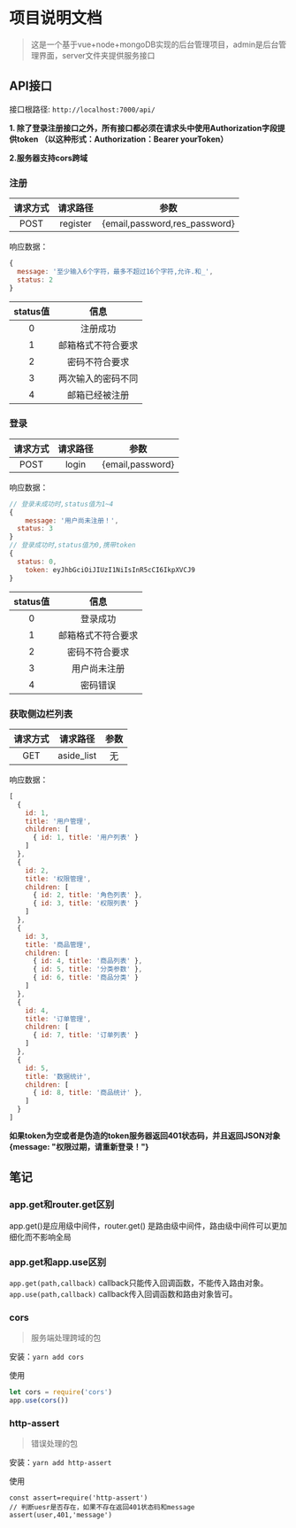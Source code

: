 # 项目说明文档
> 这是一个基于vue+node+mongoDB实现的后台管理项目，admin是后台管理界面，server文件夹提供服务接口



## API接口

接口根路径: `http://localhost:7000/api/`

**1. 除了登录注册接口之外，所有接口都必须在请求头中使用Authorization字段提供token （以这种形式：Authorization：Bearer yourToken）**

**2.服务器支持cors跨域**



### 注册

| 请求方式 | 请求路径 |             参数              |
| :------: | :------: | :---------------------------: |
|   POST   | register | {email,password,res_password} |

响应数据：

``` js
{
  message: '至少输入6个字符，最多不超过16个字符,允许.和_',
  status: 2
}
```

| status值 |        信息        |
| :------: | :----------------: |
|    0     |      注册成功      |
|    1     | 邮箱格式不符合要求 |
|    2     |   密码不符合要求   |
|    3     | 两次输入的密码不同 |
|    4     |   邮箱已经被注册   |

### 登录

| 请求方式 | 请求路径 |       参数       |
| :------: | :------: | :--------------: |
|   POST   |  login   | {email,password} |

响应数据：

``` js
// 登录未成功时,status值为1~4
{
	message: '用户尚未注册！',
  status: 3
}
// 登录成功时,status值为0,携带token
{
  status: 0,
 	token: eyJhbGciOiJIUzI1NiIsInR5cCI6IkpXVCJ9 
}
```



| status值 |        信息        |
| :------: | :----------------: |
|    0     |      登录成功      |
|    1     | 邮箱格式不符合要求 |
|    2     |   密码不符合要求   |
|    3     |    用户尚未注册    |
|    4     |      密码错误      |

### 获取侧边栏列表

| 请求方式 |  请求路径  | 参数 |
| :------: | :--------: | :--: |
|   GET    | aside_list |  无  |

响应数据：

``` js
[
  {
    id: 1,
    title: '用户管理',
    children: [
      { id: 1, title: '用户列表' }
    ]
  },
  {
    id: 2,
    title: '权限管理',
    children: [
      { id: 2, title: '角色列表' },
      { id: 3, title: '权限列表' }
    ]
  },
  {
    id: 3,
    title: '商品管理',
    children: [
      { id: 4, title: '商品列表' },
      { id: 5, title: '分类参数' },
      { id: 6, title: '商品分类' }
    ]
  },
  {
    id: 4,
    title: '订单管理',
    children: [
      { id: 7, title: '订单列表' }
    ]
  },
  {
    id: 5,
    title: '数据统计',
    children: [
      { id: 8, title: '商品统计' },
    ]
  }
]
```

**如果token为空或者是伪造的token服务器返回401状态码，并且返回JSON对象 {message: "权限过期，请重新登录！"}**



## 笔记

### app.get和router.get区别

app.get()是应用级中间件，router.get() 是路由级中间件，路由级中间件可以更加细化而不影响全局

### app.get和app.use区别

`app.get(path,callback)` callback只能传入回调函数，不能传入路由对象。
`app.use(path,callback)` callback传入回调函数和路由对象皆可。



### cors

>服务端处理跨域的包

安装：`yarn add cors` 

使用

```  js
let cors = require('cors')
app.use(cors())
```

### http-assert

> 错误处理的包

安装：`yarn add http-assert`

使用

``` JS
const assert=require('http-assert')
// 判断uesr是否存在，如果不存在返回401状态码和message
assert(user,401,'message')
```

